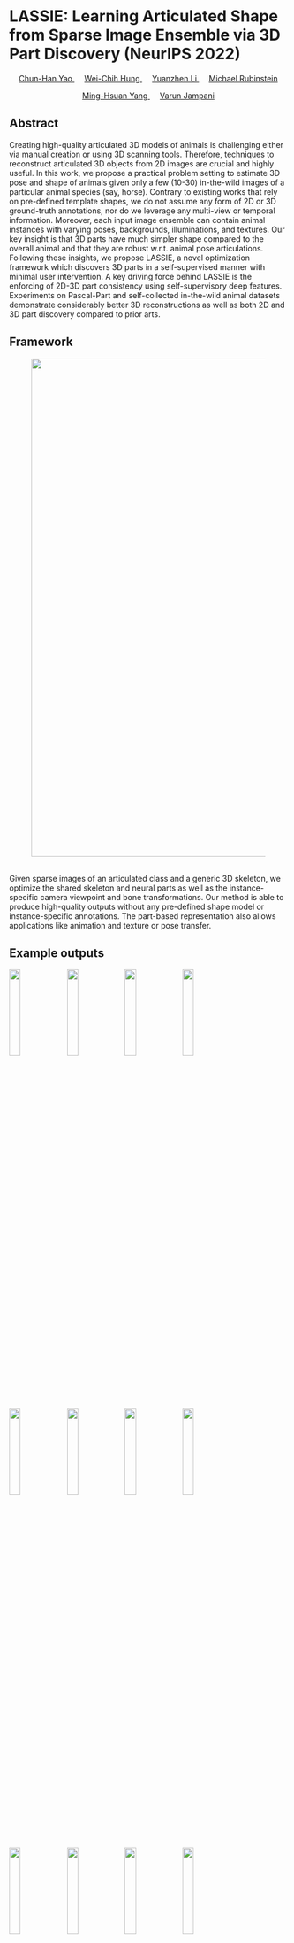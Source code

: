 # LASSIE: Learning Articulated Shape from Sparse Image Ensemble via 3D Part Discovery (NeurIPS 2022)


<p style="text-align: center;">
<a href="https://www.chhankyao.com/" style="color: ##6495ED"> Chun-Han Yao </a>
	&emsp;
<a href="https://hfslyc.github.io" style="color: ##6495ED"> Wei-Chih Hung </a>
	&emsp;
<a href="http://people.csail.mit.edu/yzli/" style="color: ##6495ED"> Yuanzhen Li </a>
	&emsp;
<a href="http://people.csail.mit.edu/mrub/" style="color: ##6495ED"> Michael Rubinstein </a>
</p>

<p style="text-align: center;">
<a href="http://faculty.ucmerced.edu/mhyang/" style="color: ##6495ED"> Ming-Hsuan Yang </a>
	&emsp;
<a href="http://varunjampani.github.io" style="color: ##6495ED"> Varun Jampani </a>
</p>


## Abstract

Creating high-quality articulated 3D models of animals is challenging either via manual creation or using 3D scanning tools. 
Therefore, techniques to reconstruct articulated 3D objects from 2D images are crucial and highly useful. 
In this work, we propose a practical problem setting to estimate 3D pose and shape of animals given only a few (10-30) in-the-wild images of a particular animal species (say, horse). 
Contrary to existing works that rely on pre-defined template shapes, we do not assume any form of 2D or 3D ground-truth annotations, nor do we leverage any multi-view or temporal information. 
Moreover, each input image ensemble can contain animal instances with varying poses, backgrounds, illuminations, and textures. 
Our key insight is that 3D parts have much simpler shape compared to the overall animal and that they are robust w.r.t. animal pose articulations. 
Following these insights, we propose LASSIE, a novel optimization framework which discovers 3D parts in a self-supervised manner with minimal user intervention. 
A key driving force behind LASSIE is the enforcing of 2D-3D part consistency using self-supervisory deep features. 
Experiments on Pascal-Part and self-collected in-the-wild animal datasets demonstrate considerably better 3D reconstructions as well as both 2D and 3D part discovery compared to prior arts.


## Framework

<center>
<figure>
    <div id="projectid">
    <img src="https://chhankyao.github.io/lassie/figures/cover.png" width="900px" />
    </div>
    <br />
    <figcaption>
    </figcaption>
</figure>
</center>

Given sparse images of an articulated class and a generic 3D skeleton, we optimize the shared skeleton and neural parts as well as the instance-specific camera viewpoint and bone transformations. Our method is able to produce high-quality outputs without any pre-defined shape model or instance-specific annotations. The part-based representation also allows applications like animation and texture or pose transfer.


## Example outputs

<p float="center">
    <img src="https://chhankyao.github.io/lassie/figures/proc_5.png" width="20%" />
    <img src="https://chhankyao.github.io/lassie/figures/part_5.gif" width="20%" /> 
    <img src="https://chhankyao.github.io/lassie/figures/text_5.gif" width="20%" />
    <img src="https://chhankyao.github.io/lassie/figures/animate_5.gif" width="20%" />
</p>
<p float="center">
    <img src="https://chhankyao.github.io/lassie/figures/proc_22.png" width="20%" />
    <img src="https://chhankyao.github.io/lassie/figures/giraffe_part_22.gif" width="20%" /> 
    <img src="https://chhankyao.github.io/lassie/figures/giraffe_text_22.gif" width="20%" />
    <img src="https://chhankyao.github.io/lassie/figures/giraffe_animate_22.gif" width="20%" />
</p>
<p float="center">
    <img src="https://chhankyao.github.io/lassie/figures/proc_21.png" width="20%" />
    <img src="https://chhankyao.github.io/lassie/figures/part_21.gif" width="20%" /> 
    <img src="https://chhankyao.github.io/lassie/figures/text_21.gif" width="20%" />
    <img src="https://chhankyao.github.io/lassie/figures/animate_21.gif" width="20%" />
</p>

(Left to right: input images, part outputs, textured outputs, animations)



## Animations

<p float="center">
    <img src="https://chhankyao.github.io/lassie/figures/proc_3.png" width="20%" />
    <img src="https://chhankyao.github.io/lassie/figures/mask_pred_3.png" width="20%" /> 
    <img src="https://chhankyao.github.io/lassie/figures/video_part_3.gif" width="20%" />
    <img src="https://chhankyao.github.io/lassie/figures/video_text_3_side.gif" width="20%" />
</p>
<p float="center">
    <img src="https://chhankyao.github.io/lassie/figures/proc_5.png" width="20%" />
    <img src="https://chhankyao.github.io/lassie/figures/mask_pred_5.png" width="20%" /> 
    <img src="https://chhankyao.github.io/lassie/figures/video_part_5.gif" width="20%" />
    <img src="https://chhankyao.github.io/lassie/figures/video_text_5_side.gif" width="20%" />
</p>

(Left to right: input images, predicted masks, part animations, textured animations)



## Paper

- Paper: [PDF](https://arxiv.org/pdf/2207.03434.pdf)

- Supplementary: [PDF](https://github.com/chhankyao/papers/blob/main/arxiv_lassie_supp.pdf)


## Video

<center>
<iframe width="800" height="500" src="https://www.youtube.com/embed/MhQaHzC4Sn0" frameborder="0" allow="autoplay; encrypted-media" allowfullscreen></iframe>
</center>


## Bibtex

```markdown
@inproceedings{yao2022lassie,
  title={LASSIE: Learning Articulated Shape from Sparse Image Ensemble via 3D Part Discovery},
  author={Yao, Chun-Han and Hung, Wei-Chih and Rubinstein, Michael and Lee, Yuanzhen and Jampani, Varun and Yang, Ming-Hsuan},
  booktitle={Conference on Neural Information Processing Systems},
  year={2022}
}
```
